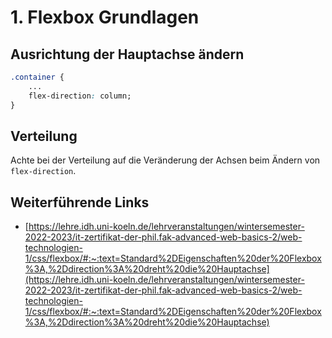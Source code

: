 # 1. Flexbox Grundlagen

## Ausrichtung der Hauptachse ändern

```css
.container {
    ...
    flex-direction: column;
}
```

## Verteilung
Achte bei der Verteilung auf die Veränderung der Achsen beim Ändern von `flex-direction`.

## Weiterführende Links

- [https://lehre.idh.uni-koeln.de/lehrveranstaltungen/wintersemester-2022-2023/it-zertifikat-der-phil.fak-advanced-web-basics-2/web-technologien-1/css/flexbox/#:~:text=Standard%2DEigenschaften%20der%20Flexbox%3A,%2Ddirection%3A%20dreht%20die%20Hauptachse](https://lehre.idh.uni-koeln.de/lehrveranstaltungen/wintersemester-2022-2023/it-zertifikat-der-phil.fak-advanced-web-basics-2/web-technologien-1/css/flexbox/#:~:text=Standard%2DEigenschaften%20der%20Flexbox%3A,%2Ddirection%3A%20dreht%20die%20Hauptachse)